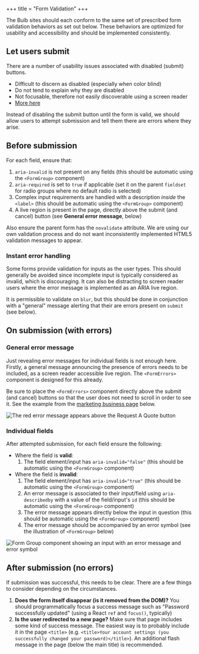 +++
title = "Form Validation"
+++

The Bulb sites should each conform to the same set of prescribed form validation behaviors as set out below. These behaviors are optimized for usability and accessibility and should be implemented consistently.

## Let users submit

There are a number of usability issues associated with disabled (submit) buttons.

* Difficult to discern as disabled (especially when color blind)
* Do not tend to explain why they are disabled
* Not focusable, therefore not easily discoverable using a screen reader
* [More here](https://axesslab.com/disabled-buttons-suck/)

Instead of disabling the submit button until the form is valid, we should allow users to attempt submission and tell them there are errors where they arise.

## Before submission

For each field, ensure that:

1. `aria-invalid` is not present on any fields (this should be automatic using the `<FormGroup>` component)
2. `aria-required` is set to `true` if applicable (set it on the parent `fieldset` for radio groups where no default radio is selected)
3. Complex input requirements are handled with a description _inside_ the `<label>` (this should be automatic using the `<FormGroup>` component)
4. A live region is present in the page, directly above the submit (and cancel) button (see **General error message**, below)

Also ensure the parent form has the `novalidate` attribute. We are using our own validation process and do not want inconsistently implemented HTML5 validation messages to appear.

### Instant error handling

Some forms provide validation for inputs as the user types. This should generally be avoided since incomplete input is typically considered as invalid, which is discouraging. It can also be distracting to screen reader users where the error message is implemented as an ARIA live region.

It is permissible to validate on `blur`, but this should be done in conjunction with a "general" message alerting that their are errors present on `submit` (see below).

## On submission (with errors)

### General error message

Just revealing error messages for individual fields is not enough here. Firstly, a general message announcing the presence of errors needs to be included, as a screen reader accessible live region. The `<FormErrors>` component is designed for this already.

Be sure to place the `<FormErrors>` component directly above the submit (and cancel) buttons so that the user does not need to scroll in order to see it. See the example from the [marketing business page]() below.

![The red error message appears above the Request A Quote button](/images/general-error.png)

### Individual fields

After attempted submission, for each field ensure the following:

* Where the field is **valid**:
    1. The field element/input has `aria-invalid="false"` (this should be automatic using the `<FormGroup>` component)
* Where the field is **invalid**:
    1. The field element/input has `aria-invalid="true"` (this should be automatic using the `<FormGroup>` component)
    2. An error message is associated to their input/field using `aria-describedby` with a value of the field/input's `id` (this should be automatic using the `<FormGroup>` component)
    3. The error message appears directly below the input in question (this should be automatic using the `<FormGroup>` component)
    4. The error message should be accompanied by an error symbol (see the illustration of `<FormGroup>` below)

![Form Group component showing an input with an error message and error symbol](/images/form_group_error.png)

## After submission (no errors)

If submission was successful, this needs to be clear. There are a few things to consider depending on the circumstances.

1. **Does the form itself disappear (is it removed from the DOM)?** You should programmatically focus a success message such as "Password successfully updated" (using a React `ref` and `focus()`, typically)
2. **Is the user redirected to a new page?** Make sure that page includes some kind of success message. The easiest way is to probably include it in the page `<title>` (e.g. `<title>Your account settings (you successfully changed your password)</title>`). An additional flash message in the page (below the main title) is recommended.

